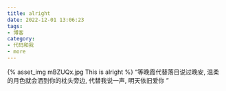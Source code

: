 ```yaml
---
title: alright
date: 2022-12-01 13:06:23
tags:
- 博客
category:
- 代码和我
- more
---
```

{% asset_img mBZUQx.jpg This is alright %}
“等晚霞代替落日说过晚安, 温柔的月色就会洒到你的枕头旁边, 代替我说一声, 明天依旧爱你 ”
